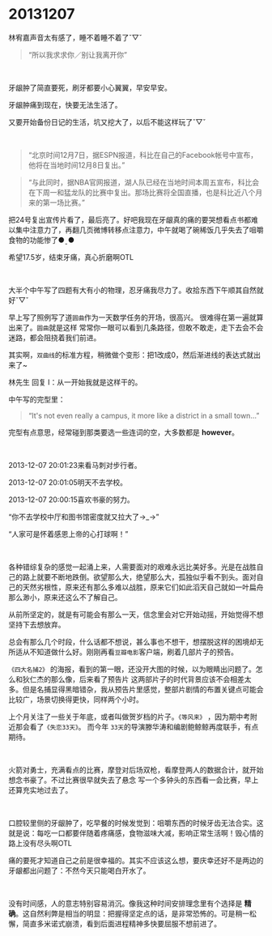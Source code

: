 # 20131207

林宥嘉声音太有感了，睡不着睡不着了ˇ▽ˇ

> “所以我求求你／别让我离开你”

<br/>

牙龈肿了简直要死，刷牙都要小心翼翼，早安早安。

牙龈肿痛到现在，快要无法生活了。

又要开始备份日记的生活，坑又挖大了，以后不能这样玩了ˇ▽ˇ

<br/>

> “北京时间12月7日，据ESPN报道，科比在自己的Facebook帐号中宣布，他将在当地时间12月8日复出。”

> “与此同时，据NBA官网报道，湖人队已经在当地时间本周五宣布，科比会在下周一和猛龙队的比赛中复出。那场比赛将全国直播，也是科比近八个月来的第一场比赛。”

把24号复出宣传片看了，最后亮了。好吧我现在牙龈真的痛的要哭想看点书都难以集中注意力了，再翻几页微博转移点注意力，中午就喝了碗稀饭几乎失去了咀嚼食物的功能惨了●ˍ●

希望17.5岁，结束牙痛，真心折磨啊OTL

<br/>

大半个中午写了四题有大有小的物理，忍牙痛我尽力了。收拾东西下午顺其自然就好ˇ▽ˇ

早上写了照例写了道`圆曲`作为一天数学任务的开场，很高兴。 很难得在第一遍就算出来了。`圆曲`就是这样 常常你一眼可以看到几条路径，但敢不敢走，走下去会不会迷路，都会阻挠着我们前进。

其实啊，`双曲线`的标准方程，稍微做个变形：把1改成0，然后渐进线的表达式就出来了~

林先生 回复 I：从一开始我就是这样干的。

中午写的完型里：

> “It's not even really a campus, it more like a district in a small town…”

完型有点意思，经常碰到那类要选一些连词的空，大多数都是 **however**。

<br/>

2013-12-07 20:01:23来看马刺对步行者。

2013-12-07 20:01:05明天不去学校。

2013-12-07 20:00:15喜欢书豪的努力。

“你不去学校中厅和图书馆密度就又拉大了→_→”

“人家可是怀着感恩上帝的心打球啊！”

<br/>

各种错综复杂的感觉一起涌上来，人需要面对的艰难永远比美好多。光是在战胜自己的路上就要不断地跌倒。欲望那么大，绝望那么大，孤独似乎看不到头。面对自己的天然劣根性，原来还有那么多难以战胜，原来它们如此滔天自己就如一叶扁舟那么渺小，原来还这么不了解自己。

从前所坚定的，就是有可能会有那么一天，信念里会对它开始动摇，开始觉得不想坚持下去想放弃。

总会有那么几个时段，什么话都不想说，甚么事也不想干，想摆脱这样的困境却无所适从不知道做什么好。刚刚再看`豆瓣电影`客户端，刷着几部片子的预告。

`《四大名捕2》` 的海报，看到的第一眼，还没开大图的时候，以为眼睛出问题了。怎么和狄仁杰的那么像，后来看了预告片 这两部片子的时代背景应该不会相差太多。但是名捕显得黑暗错杂，我从预告片里感觉，整部片剧情的布置关键点可能会比较广，场景切换得更快，同样两个小时。

上个月关注了一些关于年底，或者叫做贺岁档的片子。`《等风来》` ，因为期中考附近那会看了`《失恋33天》`。 而今年 	`33天`的导演滕华涛和编剧鲍鲸鲸再度联手，有点期待。

<br/>

火箭对勇士，充满看点的比赛，摩登对后场双枪，看摩登两人的数据合计，就开始想念书豪了。不过比赛很早就失去了悬念 写一个多钟头的东西看一会比赛，早上还算充实地过去了。

<br/>

口腔较里侧的牙龈肿了，吃早餐的时候发觉到：咀嚼东西的时候牙齿无法合实。这就是说：每吃一口都要伴随着疼痛感，食物滋味大减，影响正常生活啊！毁心情的路上没有尽头啊OTL

痛的要死才知道自己之前是很幸福的。其实不应该这么想，要庆幸还好不是两边的牙龈都出问题了：不然今天只能喝白开水了。

<br/>

没有时间感，人的意志特别容易消沉。像我这种时间安排理念里有个选择是 **精确**。这自然利弊是相当的明显：把握得坚定点的话，是非常恐怖的。可是稍一松懈，简直多米诺式崩溃，看到后面进程精神多快要屈服不想前进了。


